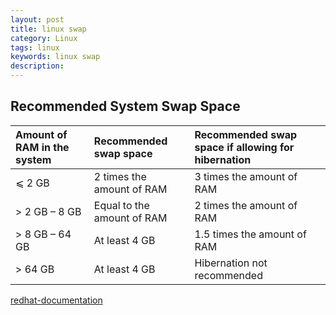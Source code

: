 ```yaml
---
layout: post
title: linux swap
category: Linux
tags: linux
keywords: linux swap
description: 
---
```


## Recommended System Swap Space


<table xmlns:d="http://docbook.org/ns/docbook" class="lt-4-cols lt-7-rows" summary="Recommended System Swap Space"><colgroup><col align="left" class="col1" /><col align="left" class="col2" /><col align="left" class="col3" /></colgroup><thead><tr><th align="left"> Amount of RAM in the system </th><th align="left"> Recommended swap space </th><th align="left"> Recommended swap space if allowing for hibernation </th></tr></thead><tbody><tr><td align="left"> ⩽ 2 GB </td><td align="left"> 2 times the amount of RAM </td><td align="left"> 3 times the amount of RAM </td></tr><tr><td align="left"> &gt; 2 GB – 8 GB </td><td align="left"> Equal to the amount of RAM </td><td align="left"> 2 times the amount of RAM </td></tr><tr><td align="left"> &gt; 8 GB – 64 GB </td><td align="left"> At least 4 GB </td><td align="left"> 1.5 times the amount of RAM </td></tr><tr><td align="left"> &gt; 64 GB </td><td align="left"> At least 4 GB </td><td align="left"> Hibernation not recommended </td></tr></tbody></table>

[redhat-documentation](https://access.redhat.com/documentation/en-US/Red_Hat_Enterprise_Linux/6/html/Storage_Administration_Guide/ch-swapspace.html#tb-recommended-system-swap-space "redhat-documentation")